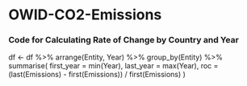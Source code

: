 # OWID-CO2-Emissions

### Code for Calculating Rate of Change by Country and Year

df <- df %>%
  arrange(Entity, Year) %>%
  group_by(Entity) %>%
  summarise(
    first_year = min(Year),
    last_year = max(Year),
    roc = (last(Emissions) - first(Emissions)) / first(Emissions)
  )
    
